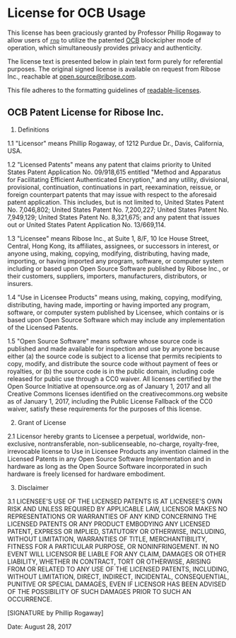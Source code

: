 License for OCB Usage
=====================

This license has been graciously granted by Professor Phillip Rogaway to allow
users of [`rnp`](https://github.com/rnpgp/rnp) to utilize the patented
[OCB](http://web.cs.ucdavis.edu/~rogaway/ocb/) blockcipher mode of operation,
which simultaneously provides privacy and authenticity.

The license text is presented below in plain text form purely for referential
purposes. The original signed license is available on request from Ribose Inc.,
reachable at open.source@ribose.com.

This file adheres to the formatting guidelines of
[readable-licenses](https://github.com/nevir/readable-licenses).

OCB Patent License for Ribose Inc.
----------------------------------

1. Definitions

1.1 "Licensor" means Phillip Rogaway, of 1212 Purdue Dr., Davis, California, USA.

1.2 "Licensed Patents" means any patent that claims priority to United States
Patent Application No. 09/918,615 entitled "Method and Apparatus for
Facilitating Efficient Authenticated Encryption," and any utility, divisional,
provisional, continuation, continuations in part, reexamination, reissue, or
foreign counterpart patents that may issue with respect to the aforesaid patent
application. This includes, but is not limited to, United States Patent No.
7,046,802; United States Patent No. 7,200,227; United States Patent No.
7,949,129; United States Patent No. 8,321,675; and any patent that issues out
or United States Patent Application No. 13/669,114.

1.3 "Licensee" means Ribose Inc., at Suite 1, 8/F, 10 Ice House Street,
Central, Hong Kong, its affiliates, assignees, or successors in interest, or
anyone using, making, copying, modifying, distributing, having made, importing,
or having imported any program, software, or computer system including or based
upon Open Source Software published by Ribose Inc., or their customers,
suppliers, importers, manufacturers, distributors, or insurers.

1.4 "Use in Licensee Products" means using, making, copying, modifying,
distributing, having made, importing or having imported any program, software,
or computer system published by Licensee, which contains or is based upon Open
Source Software which may include any implementation of the Licensed Patents.

1.5 "Open Source Software" means software whose source code is published and
made available for inspection and use by anyone because either (a) the source
code is subject to a license that permits recipients to copy, modify, and
distribute the source code without payment of fees or royalties, or (b) the
source code is in the public domain, including code released for public use
through a CC0 waiver. All licenses certified by the Open Source Initiative at
opensource.org as of January 1, 2017 and all Creative Commons licenses
identified on the creativecommons.org website as of January 1, 2017, including
the Public License Fallback of the CC0 waiver, satisfy these requirements for
the purposes of this license.

2. Grant of License

2.1 Licensor hereby grants to Licensee a perpetual, worldwide, non-exclusive,
nontransferable, non-sublicenseable, no-charge, royalty-free, irrevocable
license to Use in Licensee Products any invention claimed in the Licensed
Patents in any Open Source Software Implementation and in hardware as long as
the Open Source Software incorporated in such hardware is freely licensed for
hardware embodiment.

3. Disclaimer

3.1 LICENSEE'S USE OF THE LICENSED PATENTS IS AT LICENSEE'S OWN RISK AND UNLESS
REQUIRED BY APPLICABLE LAW, LICENSOR MAKES NO REPRESENTATIONS OR WARRANTIES OF
ANY KIND CONCERNING THE LICENSED PATENTS OR ANY PRODUCT EMBODYING ANY LICENSED
PATENT, EXPRESS OR IMPLIED, STATUTORY OR OTHERWISE, INCLUDING, WITHOUT
LIMITATION, WARRANTIES OF TITLE, MERCHANTIBILITY, FITNESS FOR A PARTICULAR
PURPOSE, OR NONINFRINGEMENT. IN NO EVENT WILL LICENSOR BE LIABLE FOR ANY CLAIM,
DAMAGES OR OTHER LIABILITY, WHETHER IN CONTRACT, TORT OR OTHERWISE, ARISING
FROM OR RELATED TO ANY USE OF THE LICENSED PATENTS, INCLUDING, WITHOUT
LIMITATION, DIRECT, INDIRECT, INCIDENTAL, CONSEQUENTIAL, PUNITIVE OR SPECIAL
DAMAGES, EVEN IF LICENSOR HAS BEEN ADVISED OF THE POSSIBILITY OF SUCH DAMAGES
PRIOR TO SUCH AN OCCURRENCE.

[SIGNATURE by Phillip Rogaway]

Date: August 28, 2017
